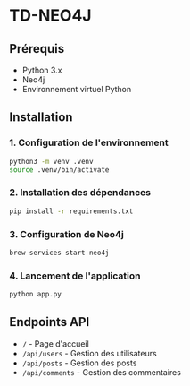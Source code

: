 # TD-NEO4J

## Prérequis
- Python 3.x
- Neo4j
- Environnement virtuel Python

## Installation

### 1. Configuration de l'environnement
```bash
python3 -m venv .venv
source .venv/bin/activate
```

### 2. Installation des dépendances
```bash
pip install -r requirements.txt
```

### 3. Configuration de Neo4j
```bash
brew services start neo4j
```

### 4. Lancement de l'application
```bash
python app.py
```

## Endpoints API
- `/` - Page d'accueil
- `/api/users` - Gestion des utilisateurs
- `/api/posts` - Gestion des posts
- `/api/comments` - Gestion des commentaires